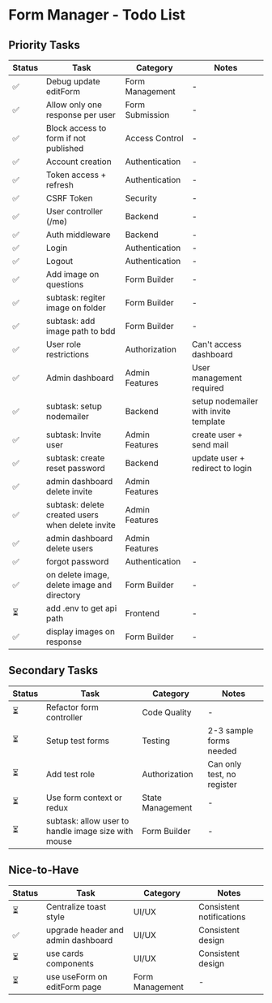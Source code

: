 # Form Manager - Todo List

## Priority Tasks

| Status | Task | Category | Notes |
|--------|------|----------|-------|
| ✅ | Debug update editForm | Form Management | - |
| ✅ | Allow only one response per user | Form Submission | - |
| ✅ | Block access to form if not published | Access Control | - |
| ✅ | Account creation | Authentication | - |
| ✅ | Token access + refresh | Authentication | - |
| ✅ | CSRF Token | Security | - |
| ✅ | User controller (/me) | Backend | - |
| ✅ | Auth middleware | Backend | - |
| ✅ | Login | Authentication | - |
| ✅ | Logout | Authentication | - |
| ✅ | Add image on questions | Form Builder | - |
| ✅ | subtask: regiter image on folder | Form Builder | - |
| ✅ | subtask: add image path to bdd | Form Builder | - |
| ✅ | User role restrictions | Authorization | Can't access dashboard |
| ✅ | Admin dashboard | Admin Features | User management required |
| ✅ | subtask: setup nodemailer | Backend | setup nodemailer with invite template |
| ✅ | subtask: Invite user | Admin Features | create user + send mail |
| ✅ | subtask: create reset password | Backend | update user + redirect to login |
| ✅ | admin dashboard delete invite | Admin Features |  |
| ✅ | subtask: delete created users when delete invite | Admin Features |  |
| ✅ | admin dashboard delete users | Admin Features |  |
| ✅ | forgot password | Authentication | - |
| ✅ | on delete image, delete image and directory | Form Builder | - |
| ⏳ | add .env to get api path | Frontend | - |
| ✅ | display images on response | Form Builder | - |

## Secondary Tasks

| Status | Task | Category | Notes |
|--------|------|----------|-------|
| ⏳ | Refactor form controller | Code Quality | - |
| ⏳ | Setup test forms | Testing | 2-3 sample forms needed |
| ⏳ | Add test role | Authorization | Can only test, no register |
| ⏳ | Use form context or redux | State Management | - |
| ⏳ | subtask: allow user to handle image size with mouse | Form Builder | - |

## Nice-to-Have

| Status | Task | Category | Notes |
|--------|------|----------|-------|
| ⏳ | Centralize toast style | UI/UX | Consistent notifications |
| ✅ | upgrade header and admin dashboard | UI/UX | Consistent design |
| ⏳ | use cards components | UI/UX | Consistent design |
| ⏳ | use useForm on editForm page | Form Management | - |

